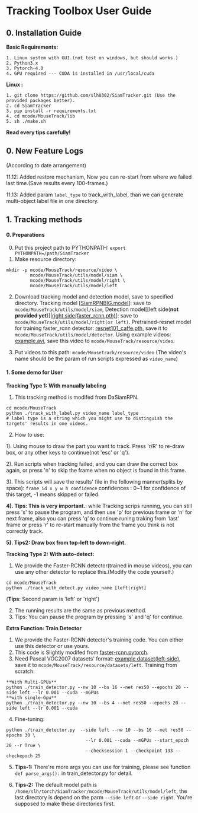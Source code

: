 # Tracking Toolbox User Guide
## 0. Installation Guide
**Basic Requirements:**
```
1. Linux system with GUI.(not test on windows, but should works.)
2. Python3.x
3. Pytorch-4.0
4. GPU required --- CUDA is installed in /usr/local/cuda
```

**Linux :**
```
1. git clone https://github.com/slh0302/SiamTracker.git (Use the provided packages better).
2. cd SiamTracker
3. pip install -r requirements.txt
4. cd mcode/MouseTrack/lib
5. sh ./make.sh
```

**Read every tips carefully!**

## 0. New Feature Logs

(According to date arrangement)

11.12: Added restore mechanism, Now you can re-start from where we failed last time.(Save results every 100-frames.)

11.13: Added param `label_type` to track_with_label, than we can generate multi-object label file in one directory. 


## 1. Tracking methods

#### 0. Preparations

0. Put this project path to PYTHONPATH: `export PYTHONPATH=/path/SiamTracker`
1. Make resource directory:
  ```
  mkdir -p mcode/MouseTrack/resource/video \
           mcode/MouseTrack/utils/model/siam \
           mcode/MouseTrack/utils/model/right \
           mcode/MouseTrack/utils/model/left
  ```
2. Download tracking model and detection model, save to specified directory.
  Tracking model [[SiamRPNBIG.model](https://drive.google.com/open?id=1cXySnXG6L6hjmc4Lp94Yw3CnS6kZqM2-)]: save to `mcode/MouseTrack/utils/model/siam`, Detection model[[left side(**not provided yet**)]|[right side(faster_rcnn.pth)](https://drive.google.com/open?id=1S0CobZ2Dd8umcRs0nDKvRDAl-KVli1Yl)]: save to `mcode/MouseTrack/utils/model/right(or left)`. Pretrained-resnet model for training faster_rcnn detector: [resnet101_caffe.pth](https://drive.google.com/open?id=1VGeOjBaiPhZSDPXdf75WEd8RDKHbJlfS), save it to `mcode/MouseTrack/utils/model/detector`. Using example videos: [example.avi](https://drive.google.com/open?id=1FYpHUJb719KUxEcDe2Y72LpuoCja_h3Q), save this video to `mcode/MouseTrack/resource/video`.

3. Put videos to this path: `mcode/MouseTrack/resource/video` (The video's name should be the param of run scripts expressed as `video_name`)

#### 1. Some demo for User
**Tracking Type 1: With manually labeling**
1. This tracking method is modifed from DaSiamRPN.
```
cd mcode/MouseTrack
python ./track_with_label.py video_name label_type
# label type is a string which you might use to distinguish the targets' results in one videos.
```


2. How to use:

  1). Using mouse to draw the part you want to track. Press 'r/R' to re-draw box, or any other keys to continue(not 'esc' or 'q').

  2). Run scripts when tracking failed, and you can draw the correct box again, or press 'n' to skip the frame when no object is found in this frame.

  3). This scripts will save the results' file in the following manner(splits by space):
    ```
    frame_id x y w h confidence
    ```
    confidences : 0~1 for confidence of this target, -1 means skipped or failed.

  **4). Tips: This is very important.**: while Tracking scrips running, you can still press 's' to pause the program, and then use 'p' for previous frame or 'n' for next frame, also you can press 'q' to continue runing traking from 'last' frame or press 'r' to re-start manually from the frame you think is not correctly track.
  
  **5). Tips2: Draw box from top-left to down-right.**

**Tracking Type 2: With auto-detect:**

1. We provide the Faster-RCNN detector(trained in mouse videos), you can use any other detector to replace this.(Modify the code yourself.)
```
cd mcode/MouseTrack
python ./track_with_detect.py video_name [left|right]
```
(**Tips**: Second param is 'left' or 'right')

2. The running results are the same as previous method.
3. Tips: You can pause the program by pressing 's' and 'q' for continue.

**Extra Function: Train Detector**

1. We provide the Faster-RCNN detector's training code. You can either use this detector or use yours.
2. This code is Slightly modifed from [faster-rcnn.pytorch](https://github.com/jwyang/faster-rcnn.pytorch.git).
3. Need Pascal VOC2007 datasets' format: [example dataset(left-side)](https://drive.google.com/open?id=1CB8OGS36aKJyC8iEzOJUSq5epMxK8Wfr), save it to `mcode/MouseTrack/resource/datasets/left`. Training from scratch:
```
**With Multi-GPUs**
python ./train_detector.py --nw 10 --bs 16 --net res50 --epochs 20 --side left --lr 0.001 --cuda --mGPUs
**with single-Gpu**
python ./train_detector.py --nw 10 --bs 4 --net res50 --epochs 20 --side left --lr 0.001 --cuda
```
4. Fine-tuning:
```
python ./train_detector.py  --side left --nw 10 --bs 16 --net res50 --epochs 30 \
                              --lr 0.001 --cuda --mGPUs --start_epoch 20 --r True \
                              --checksession 1 --checkpoint 133 --checkepoch 25
```
5. **Tips-1:** There're more args you can use for training, please see function `def parse_args():` in train_detector.py for detail.

6. **Tips-2:** The default model path is `/home/slh/torch/SiamTracker/mcode/MouseTrack/utils/model/left`, the last directory is depend on the parm `--side left` or `--side right`. You're supposed to make these directories first.
